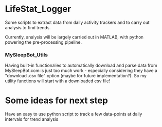 # LifeStat_Logger
Some scripts to extract data from daily activity trackers and to carry out analysis to find trends.

Currently, analysis will be largely carried out in MATLAB, with python powering the pre-processing pipeline.


### MySleepBot_Utils
Having built-in functionalies to automatically download and parse data from MySleepBot.com is just too much work - especially considering they have a "download .csv file" option (maybe for future implementation?). So my utility functions will start with a downloaded csv file!


# Some ideas for next step
Have an easy to use python script to track a few data-points at daily intervals for trend analysis

